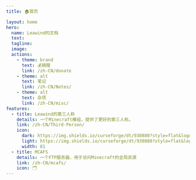 ```yaml
---
title: 🏠首页

layout: home
hero:
  name: Leawind的文档
  text:
  tagline:
  image: 
  actions:
    - theme: brand
      text: 💰捐赠
      link: /zh-CN/donate
    - theme: alt
      text: 笔记
      link: /zh-CN/Notes/
    - theme: alt
      text: 杂项
      link: /zh-CN/misc/
features:
  - title: Leawind的第三人称
    details: 一个Minecraft模组，提供了更好的第三人称。
    link: /zh-CN/Third-Person/
    icon: 
      dark: https://img.shields.io/curseforge/dt/930880?style=flat&logo=curseforge&logoColor=f16436&label=%20&color=4f4f4f
      light: https://img.shields.io/curseforge/dt/930880?style=flat&logo=curseforge&logoColor=4f4f4f&label=%20&color=f16436
      width: 81
  - title: MCAFS
    details: 一个FTP服务器，用于访问Minecraft的全局资源
    link: /zh-CN/mcafs/
    icon: 🗂
---
```

